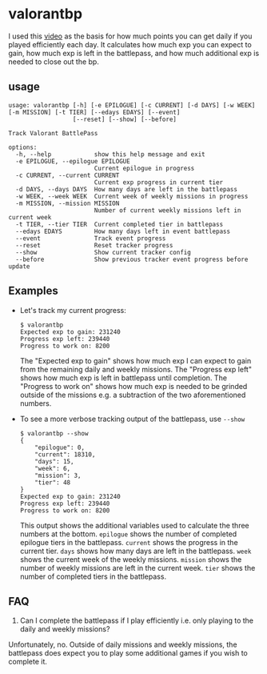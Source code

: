 # valorantbp

I used this [video](https://www.youtube.com/watch?v=tM7Gv22yr-0) as the basis for how much points you can get daily if you played efficiently each day.
It calculates how much exp you can expect to gain, how much exp is left in the battlepass, and how much additional exp is needed to close out the bp.

## usage

```text
usage: valorantbp [-h] [-e EPILOGUE] [-c CURRENT] [-d DAYS] [-w WEEK] [-m MISSION] [-t TIER] [--edays EDAYS] [--event]
                  [--reset] [--show] [--before]

Track Valorant BattlePass

options:
  -h, --help            show this help message and exit
  -e EPILOGUE, --epilogue EPILOGUE
                        Current epilogue in progress
  -c CURRENT, --current CURRENT
                        Current exp progress in current tier
  -d DAYS, --days DAYS  How many days are left in the battlepass
  -w WEEK, --week WEEK  Current week of weekly missions in progress
  -m MISSION, --mission MISSION
                        Number of current weekly missions left in current week
  -t TIER, --tier TIER  Current completed tier in battlepass
  --edays EDAYS         How many days left in event battlepass
  --event               Track event progress
  --reset               Reset tracker progress
  --show                Show current tracker config
  --before              Show previous tracker event progress before update
 ```

## Examples

- Let's track my current progress:

    ```console
    $ valorantbp
    Expected exp to gain: 231240
    Progress exp left: 239440
    Progress to work on: 8200
    ```

    The "Expected exp to gain" shows how much exp I can expect to gain from the remaining daily and weekly missions.
    The "Progress exp left" shows how much exp is left in battlepass until completion.
    The "Progress to work on" shows how much exp is needed to be grinded outside of the missions e.g. a subtraction of the two aforementioned numbers.

- To see a more verbose tracking output of the battlepass, use `--show`

    ```console
    $ valorantbp --show
    {
        "epilogue": 0,
        "current": 18310,
        "days": 15,
        "week": 6,
        "mission": 3,
        "tier": 48
    }
    Expected exp to gain: 231240
    Progress exp left: 239440
    Progress to work on: 8200
    ```

    This output shows the additional variables used to calculate the three numbers at the bottom.
    `epilogue` shows the number of completed epilogue tiers in the battlepass.
    `current` shows the progress in the current tier.
    `days` shows how many days are left in the battlepass.
    `week` shows the current week of the weekly missions.
    `mission` shows the number of weekly missions are left in the current week.
    `tier` shows the number of completed tiers in the battlepass.

## FAQ

1. Can I complete the battlepass if I play efficiently i.e. only playing to the daily and weekly missions?

Unfortunately, no. Outside of daily missions and weekly missions, the battlepass does expect you to play some additional games if you wish to complete it.
